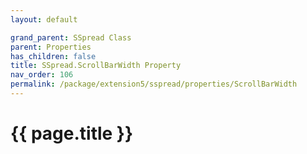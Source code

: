 ```yaml
---
layout: default

grand_parent: SSpread Class
parent: Properties
has_children: false
title: SSpread.ScrollBarWidth Property
nav_order: 106
permalink: /package/extension5/sspread/properties/ScrollBarWidth
---
```

# {{ page.title }}